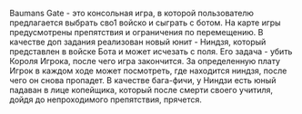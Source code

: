 Baumans Gate - это консольная игра, в которой пользователю предлагается выбрать сво1 войско и сыграть с ботом. На карте игры предусмотрены препятствия и ограничения по перемещению.
В качестве доп задания реализован новый юнит - Ниндзя, который представлен в войске Бота и может исчезать с поля. Его задача - убить Короля Игрока, после чего игра закончится. За определенную плату Игрок в каждом ходе может посмотреть,
где находится ниндзя, после чего он снова пропадет. В качестве бага-фичи, у Ниндзи есть юный падаван в лице копейщика, который после смерти своего учитиля, дойдя до непроходимого препятствия, прячется.
